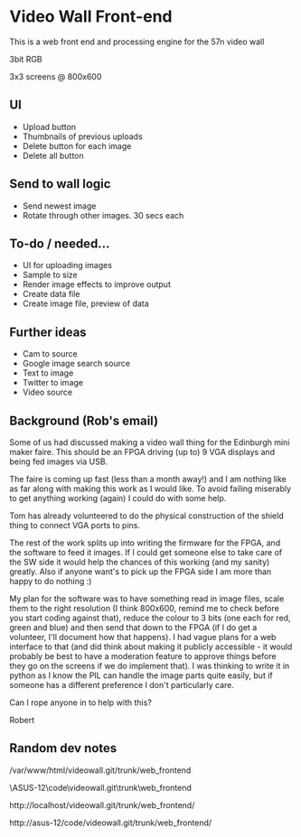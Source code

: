 # Video Wall Front-end
This is a web front end and processing engine for the 57n video wall

3bit RGB

3x3 screens @ 800x600


## UI
- Upload button
- Thumbnails of previous uploads
- Delete button for each image
- Delete all button

## Send to wall logic
- Send newest image
- Rotate through other images. 30 secs each

## To-do / needed...
- UI for uploading images
- Sample to size
- Render image effects to improve output
- Create data file
- Create image file, preview of data

## Further ideas
- Cam to source
- Google image search source
- Text to image
- Twitter to image
- Video source

## Background (Rob's email)
Some of us had discussed making a video wall thing for the Edinburgh
mini maker faire. This should be an FPGA driving (up to) 9 VGA displays
and being fed images via USB.

The faire is coming up fast (less than a month away!) and I am nothing
like as far along with making this work as I would like. To avoid
failing miserably to get anything working (again) I could do with some
help.

Tom has already volunteered to do the physical construction of the
shield thing to connect VGA ports to pins.

The rest of the work splits up into writing the firmware for the FPGA,
and the software to feed it images. If I could get someone else to take
care of the SW side it would help the chances of this working (and my
sanity) greatly. Also if anyone want's to pick up the FPGA side I am
more than happy to do nothing :)

My plan for the software was to have something read in image files,
scale them to the right resolution (I think 800x600, remind me to check
before you start coding against that), reduce the colour to 3 bits (one
each for red, green and blue) and then send that down to the FPGA (if I
do get a volunteer, I'll document how that happens). I had vague plans
for a web interface to that (and did think about making it publicly
accessible - it would probably be best to have a moderation feature to
approve things before they go on the screens if we do implement that). I
was thinking to write it in python as I know the PIL can handle the
image parts quite easily, but if someone has a different preference I
don't particularly care.

Can I rope anyone in to help with this?

Robert

## Random dev notes
          
/var/www/html/videowall.git/trunk/web_frontend

\\ASUS-12\code\videowall.git\trunk\web_frontend

http://localhost/videowall.git/trunk/web_frontend/

http://asus-12/code/videowall.git/trunk/web_frontend/
